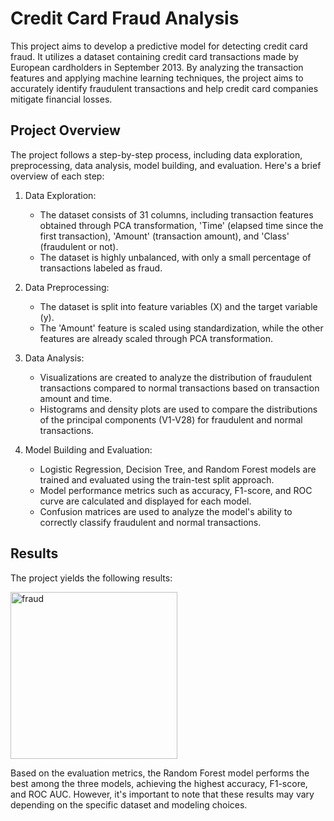 # Credit Card Fraud Analysis

This project aims to develop a predictive model for detecting credit card fraud. It utilizes a dataset containing credit card transactions made by European cardholders in September 2013. By analyzing the transaction features and applying machine learning techniques, the project aims to accurately identify fraudulent transactions and help credit card companies mitigate financial losses.

## Project Overview

The project follows a step-by-step process, including data exploration, preprocessing, data analysis, model building, and evaluation. Here's a brief overview of each step:

1. Data Exploration:
   - The dataset consists of 31 columns, including transaction features obtained through PCA transformation, 'Time' (elapsed time since the first transaction), 'Amount' (transaction amount), and 'Class' (fraudulent or not).
   - The dataset is highly unbalanced, with only a small percentage of transactions labeled as fraud.

2. Data Preprocessing:
   - The dataset is split into feature variables (X) and the target variable (y).
   - The 'Amount' feature is scaled using standardization, while the other features are already scaled through PCA transformation.

3. Data Analysis:
   - Visualizations are created to analyze the distribution of fraudulent transactions compared to normal transactions based on transaction amount and time.
   - Histograms and density plots are used to compare the distributions of the principal components (V1-V28) for fraudulent and normal transactions.

4. Model Building and Evaluation:
   - Logistic Regression, Decision Tree, and Random Forest models are trained and evaluated using the train-test split approach.
   - Model performance metrics such as accuracy, F1-score, and ROC curve are calculated and displayed for each model.
   - Confusion matrices are used to analyze the model's ability to correctly classify fraudulent and normal transactions.

## Results

The project yields the following results:

<img width="267" alt="fraud" src="https://github.com/im-hienmai/Credit_Card_Fraud_Analysis/assets/131462914/4f72de5d-603c-4cc7-9308-10575a851fcb">


Based on the evaluation metrics, the Random Forest model performs the best among the three models, achieving the highest accuracy, F1-score, and ROC AUC. However, it's important to note that these results may vary depending on the specific dataset and modeling choices.
